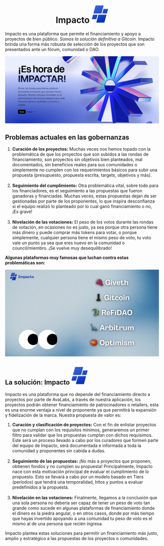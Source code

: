 <h1 align="center">Impacto <img src="./front/public/impacto-logo.png" height="60"/></h1>
<p>Impacto es una plataforma que permite el financiamiento y apoyo a proyectos de bien público. <i>Somos la solución definitiva a Gitcoin</i>. Impacto brinda una forma más robusta de selección de los proyectos que son presentados ante un fórum, comunidad o DAO.</p>
<img src="./front/public/home-page.png">
<h2>Problemas actuales en las gobernanzas</h2>
<div id="governance-problems">
    <ol>
        <li>
            <b>Curación de los proyectos:</b> Muchas veces nos hemos topado con la problemática de que los proyectos que son subidos a las rondas de financiamiento, son proyectos sin objetivos bien planteados, mal documentados, sin beneficios reales para sus comunidades o simplemente no cumplen con los requerimientos básicos para subir una propuesta (presupuesto, propuesta escrita, targets, objetivos y más).
        </li><br>
        <li>
            <b>Seguimiento del cumplimiento:</b> Otra problemática vital, sobre todo para los financiadores, es el seguimiento a las propuestas que fueron ganadoras y financiadas. Muchas veces, estas propuestas dejan de ser gestionadas por parte de los proponentes, lo que inspira desconfianza si el equipo realizó lo planteado por lo cual ganó financiamiento o no, ¡Es grave!
        </li><br>
        <li>
            <b>Nivelación de las votaciones:</b> El peso de los votos durante las rondas de votación, en ocasiones no es justo, ya sea porque otra persona tiene más dinero y puede comprar más tokens para votar, o porque simplemente, cualquier persona tiene el mismo peso de voto, tu voto vale un punto ya sea que eres nuevo en la comunidad o council/miembro. ¡Se vuelve muy desequilibrado!
        </li>
    </ol>
    <p><b>Algunas plataformas muy famosas que luchan contra estas problemáticas son:</b></p>
    <img src="./front/public/cases.png">
</div>
<div id="the-solution">
    <h2>
        La solución: Impacto <img src="./front/public/impacto-logo.png" height="60" />
    </h2>
    <p>
        Impacto es una plataforma que no depende del financiamiento directo a proyectos por parte de AvaLabs, a través de nuestra aplicación, los proyectos podrán obtener financiamiento de patrocinadores o retailers, esta es una enorme ventaja a nivel de proponente ya que permitirá la expansión y fidelización de la marca. Nuestra propuesta de valor es:
    </p>
    <ol>
        <li>
            <b>Curación y clasificación de proyectos:</b> Con el fin de enlistar proyectos que no cumplan con los requisitos mínimos, generaremos un primer filtro para validar que los propuestas cumplan con dichos requisimos. Este será un proceso llevado a cabo por los curadores que formen parte del equipo de Impacto, será documentada e informada a toda la comunidad y proponentes sin cabida a dudas.
        </li><br>
        <li>
            <b>Seguimiento de las propuestas:</b> ¡No más a proyectos que proponen, obtienen fondos y no cumplen su propuesta! Principalmente, Impacto nace con esta motivación principal de evaluar el cumplimiento de lo propuesto. Esto se llevará a cabo por un modelo basado en Tiers (períodos) que tendrá una temporalidad, hitos y puntos a evaluar predefinidos a la propuesta.
        </li><br>
        <li>
            <b>Nivelación en las votaciones:</b> Finalmente, llegamos a la conclusión que una sola persona no debería ser capaz de tener un peso de voto tan grande como sucede en algunas plataformas de financiamiento donde el dinero es la piedra angular, o en otros casos, donde por más tiempo que hayas invertido apoyando a una comunidad tu peso de voto es el mismo al de una persona que recién ingresa.
        </li>
    </ol>
    <p>Impacto plantea estas soluciones para permitir un financiamiento más justo, amplio y estratégico a las propuestas de los proyectos o comunidades.</p>
</div>